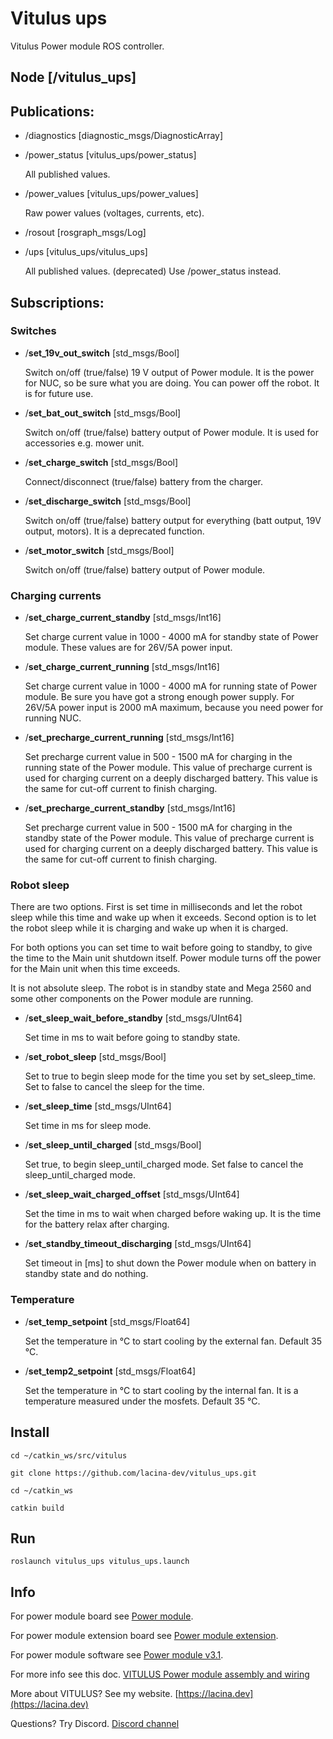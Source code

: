 # Vitulus ups
 Vitulus Power module ROS controller.

## Node [/vitulus_ups]

## Publications: 

 * /diagnostics [diagnostic_msgs/DiagnosticArray]

 * /power_status [vitulus_ups/power_status]

    All published values.

 * /power_values [vitulus_ups/power_values]

    Raw power values (voltages, currents, etc).

 * /rosout [rosgraph_msgs/Log]

 * /ups [vitulus_ups/vitulus_ups]

    All published values. (deprecated) Use /power_status instead.


## Subscriptions: 

### Switches

* /**set_19v_out_switch** [std_msgs/Bool]

    Switch on/off (true/false) 19 V output of Power module. It is the power for NUC, so be sure what you are doing. You can power off the robot. It is for future use.

* /**set_bat_out_switch** [std_msgs/Bool]

 	Switch on/off (true/false) battery output of Power module. It is used for accessories e.g. mower unit.

* /**set_charge_switch** [std_msgs/Bool]

    Connect/disconnect (true/false) battery from the charger.	

* /**set_discharge_switch** [std_msgs/Bool]

	Switch on/off (true/false) battery output for everything (batt output, 19V output, motors). It is a deprecated function.

* /**set_motor_switch** [std_msgs/Bool]

	Switch on/off (true/false) battery output of Power module.

### Charging currents

* /**set_charge_current_standby** [std_msgs/Int16]

	Set charge current value in 1000 - 4000 mA for standby state of Power module. These values are for 26V/5A power input.

* /**set_charge_current_running** [std_msgs/Int16]
	
    Set charge current value in 1000 - 4000 mA for running state of Power module. Be sure you have got a strong enough power supply. For 26V/5A power input is 2000 mA maximum, because you need power for running NUC.


* /**set_precharge_current_running** [std_msgs/Int16]

	Set precharge current value in 500 - 1500 mA for charging in the running state of the Power module. This value of precharge current is used for charging current on a deeply discharged battery. This value is the same for cut-off current to finish charging. 

 * /**set_precharge_current_standby** [std_msgs/Int16]
	
	Set precharge current value in 500 - 1500 mA for charging in the standby state of the Power module. This value of precharge current is used for charging current on a deeply discharged battery. This value is the same for cut-off current to finish charging. 

### Robot sleep
There are two options. First is set time in milliseconds and let the robot sleep while this time and wake up when it exceeds. Second option is to let the robot sleep while it is charging and wake up when it is charged. 

For both options you can set time to wait before going to standby, to give the time to the Main unit shutdown itself. Power module turns off the power for the Main unit when this time exceeds. 

It is not absolute sleep. The robot is in standby state and Mega 2560 and some other components on the Power module are running.

* /**set_sleep_wait_before_standby** [std_msgs/UInt64]

	Set time in ms to wait before going to standby state. 

* /**set_robot_sleep** [std_msgs/Bool]

	Set to true to begin sleep mode for the time you set by set_sleep_time.
    Set to false to cancel the sleep for the time.
	
* /**set_sleep_time** [std_msgs/UInt64]

	Set time in ms for sleep mode. 

* /**set_sleep_until_charged** [std_msgs/Bool]

	Set true, to begin sleep_until_charged mode.
    Set false to cancel the sleep_until_charged mode.


* /**set_sleep_wait_charged_offset** [std_msgs/UInt64]
	
	Set the time in ms to wait when charged before waking up. It is the time for the battery relax after charging.


* /**set_standby_timeout_discharging** [std_msgs/UInt64]
	
    Set timeout in [ms] to shut down the Power module when on battery in standby state and do nothing. 

### Temperature

* /**set_temp_setpoint** [std_msgs/Float64]

	Set the temperature in °C to start cooling by the external fan. Default 35 °C.

* /**set_temp2_setpoint** [std_msgs/Float64]

	Set the temperature in °C to start cooling by the internal fan. It is a temperature measured under the mosfets. Default 35 °C.

## Install

`cd ~/catkin_ws/src/vitulus`

`git clone https://github.com/lacina-dev/vitulus_ups.git`

`cd ~/catkin_ws`

`catkin build`

## Run

`roslaunch vitulus_ups vitulus_ups.launch`

## Info

For power module board see [Power module](https://github.com/lacina-dev/power_module).

For power module extension board see [Power module extension](https://github.com/lacina-dev/power_module_extension).

For power module software see [Power module v3.1](https://github.com/lacina-dev/powermodulev3_1).

For more info see this doc. 
[VITULUS Power module assembly and wiring](https://docs.google.com/document/d/1gbUeb38EpmrZyLzsyhS_GtbKjz4Z-vhWeXakbzIWZlc/edit?usp=sharing)


 More about VITULUS? See my website.
 [https://lacina.dev](https://lacina.dev)

 Questions? Try Discord.
 [Discord channel](https://discord.gg/YqeNV5hEVN)
